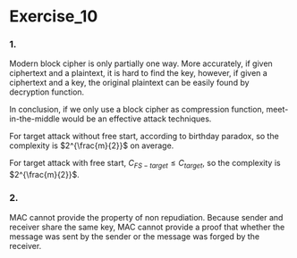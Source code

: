 # Exercise_10

### 1.

Modern block cipher is only partially one way. More accurately, if given ciphertext and a plaintext, it is hard to find the key, however, if given a ciphertext and a key, the original plaintext can be easily found by decryption function. 

In conclusion, if we only use a block cipher as compression function, meet-in-the-middle would be an effective attack techniques.

For target attack without free start,  according to birthday paradox, so the complexity is $2^{\frac{m}{2}}$ on average.

For target attack with free start, $C_{FS-target} \leq C_{target}$, so the complexity is $2^{\frac{m}{2}}$.

### 2.

MAC cannot provide the property of non repudiation. Because sender and receiver share the same key, MAC cannot provide a proof that whether the message was sent by the sender or the message was forged by the receiver.